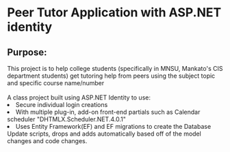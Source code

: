 <h1>Peer Tutor Application with ASP.NET identity</h1>
<h2>Purpose:</h2>
<body>This project is to help college students (specifically in MNSU, Mankato's CIS department students) 
get tutoring help from peers using the subject topic and specific course name/number</body>
<br>
<br>
<body>A class project built using ASP.NET Identity to use:
<li>Secure individual login creations</li>
<li>With multiple plug-in, add-on front-end partials such as Calendar scheduler "DHTMLX.Scheduler.NET.4.0.1"</li>
<li>Uses Entity Framework(EF) and EF migrations to create the Database Update scripts, drops and adds automatically based off of the model
changes and code changes.</li>
</body>

